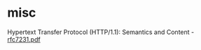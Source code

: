 # misc

Hypertext Transfer Protocol (HTTP/1.1): Semantics and Content - [rfc7231.pdf](https://github.com/cosinehere/misc/rfc7231.pdf)

